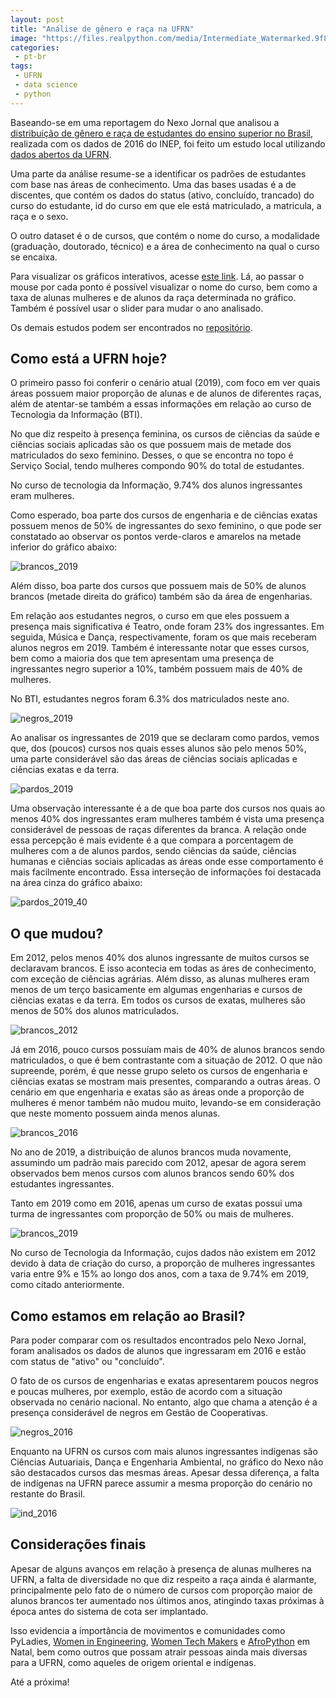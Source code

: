```yaml
---
layout: post
title: "Análise de gênero e raça na UFRN"
image: "https://files.realpython.com/media/Intermediate_Watermarked.9f8c0a24bde7.jpg"
categories:
 - pt-br
tags:
 - UFRN
 - data science
 - python
---
```


Baseando-se em uma reportagem do Nexo Jornal que analisou a [distribuição de gênero e raça de estudantes do ensino superior no Brasil](https://www.nexojornal.com.br/grafico/2017/12/13/Gênero-e-raça-de-estudantes-do-ensino-superior-no-Brasil-por-curso-e-área), realizada com os dados de 2016 do INEP, foi feito um estudo local utilizando [dados abertos da UFRN](http:/dados.ufrn.br).

Uma parte da análise resume-se a identificar os padrões de estudantes com base nas áreas de conhecimento. Uma das bases usadas é a de discentes, que contém os dados do status (ativo, concluído, trancado) do curso do estudante, id do curso em que ele está matriculado, a matricula, a raça e o sexo.

O outro dataset é o de cursos, que contém o nome do curso, a modalidade (graduação, doutorado, técnico) e a área de conhecimento na qual o curso se encaixa. 

Para visualizar os gráficos interativos, acesse [este link](https://nbviewer.jupyter.org/github/nymarya/gender-and-race-ufrn/blob/master/genero_e_raca_todos.ipynb#Finalmente,-é-hora-de-juntar-tudo-e-plotar!). Lá, ao passar o mouse por cada ponto é possível visualizar o nome do curso, bem como a taxa de alunas mulheres e de alunos da raça determinada no gráfico. Também é possível usar o slider para mudar o ano analisado.

Os demais estudos podem ser encontrados no [repositório](https://github.com/nymarya/gender-and-race-ufrn).

## Como está a UFRN hoje?

O primeiro passo foi conferir o cenário atual (2019), com foco em ver quais áreas possuem maior proporção de alunas e de alunos de diferentes raças, além de atentar-se também a essas informações em relação ao curso de Tecnologia da Informação (BTI).

No que diz respeito à presença feminina, os cursos de ciências da saúde e ciências sociais aplicadas são os que possuem mais de metade dos matriculados do sexo feminino. Desses, o que se encontra no topo é Serviço Social, tendo mulheres compondo 90% do total de estudantes.

No curso de tecnologia da Informação, 9.74% dos alunos ingressantes eram mulheres.

Como esperado, boa parte dos cursos de engenharia e de ciências exatas possuem menos de 50% de ingressantes do sexo feminino, o que pode ser constatado ao observar os pontos verde-claros e amarelos na metade inferior do gráfico abaixo:

![brancos_2019](../images/posts/brancos_2019.jpg)

Além disso, boa parte dos cursos que possuem mais de 50% de alunos brancos (metade direita do gráfico) também são da área de engenharias.

Em relação aos estudantes negros, o curso em que eles possuem a presença mais significativa é Teatro, onde foram 23% dos ingressantes. Em seguida, Música e Dança, respectivamente, foram os que mais receberam alunos negros em 2019. Também é interessante notar que esses cursos, bem como a maioria dos que tem apresentam uma presença de ingressantes negro superior a 10%, também possuem mais de 40% de mulheres.

No BTI, estudantes negros foram 6.3% dos matriculados neste ano.

![negros_2019](../images/posts/negros_2019.png)

Ao analisar os ingressantes de 2019 que se declaram como pardos, vemos que, dos (poucos) cursos nos quais esses alunos são pelo menos 50%, uma parte considerável são das áreas de ciências sociais aplicadas e ciências exatas e da terra.

![pardos_2019](../images/posts/pardos_2019.jpg)

Uma observação interessante é a de que boa parte dos cursos nos quais ao menos 40% dos ingressantes eram mulheres também é vista uma presença considerável de pessoas de raças diferentes da branca. A relação onde essa percepção é mais evidente é a que compara a porcentagem de mulheres com a de alunos pardos, sendo ciências da saúde, ciências humanas e ciências sociais aplicadas as áreas onde esse comportamento é mais facilmente encontrado. Essa interseção de informações foi destacada na área cinza do gráfico abaixo:

![pardos_2019_40](../images/posts/pardos_2019_40.jpg)

## O que mudou?

Em 2012, pelos menos 40% dos alunos ingressante de muitos cursos se declaravam brancos. E isso acontecia em todas as áres de conhecimento, com exceção de ciências agrárias. Além disso, as alunas mulheres eram menos de um terço basicamente em algumas engenharias e cursos de ciências exatas e da terra. Em todos os cursos de exatas, mulheres são menos de 50% dos alunos matriculados. 

![brancos_2012](../images/posts/brancos_2012.jpg)

Já em 2016, pouco cursos possuíam mais de 40% de alunos brancos sendo matriculados, o que é bem contrastante com a situação de 2012. O que não supreende, porém, é que nesse grupo seleto os cursos de engenharia e ciências exatas se mostram mais presentes, comparando a outras áreas. O cenário em que engenharia e exatas são as áreas onde a proporção de mulheres é menor também não mudou muito, levando-se em consideração que neste momento possuem ainda menos alunas.

![brancos_2016](../images/posts/brancos_2016.jpg)

No ano de 2019, a distribuição de alunos brancos muda novamente, assumindo um padrão mais parecido com 2012, apesar de agora serem observados bem menos cursos com alunos brancos sendo 60% dos estudantes ingressantes.

Tanto em 2019 como em 2016, apenas um curso de exatas possui uma turma de ingressantes com proporção de 50% ou mais de mulheres.

![brancos_2019](../images/posts/brancos_2019.jpg)

No curso de Tecnologia da Informação, cujos dados não existem em 2012 devido à data de criação do curso, a proporção de mulheres ingressantes varia entre 9% e 15% ao longo dos anos, com a taxa de 9.74% em 2019, como citado anteriormente.

## Como estamos em relação ao Brasil?

Para poder comparar com os resultados encontrados pelo Nexo Jornal, foram analisados os dados de alunos que ingressaram em 2016 e estão com status de "ativo" ou "concluído".

O fato de os cursos de engenharias e exatas apresentarem poucos negros e poucas mulheres, por exemplo, estão de acordo com a situação observada no cenário nacional. No entanto, algo que chama a atenção é a presença considerável de negros em Gestão de Cooperativas.

![negros_2016](../images/posts/negros_2016.png)

Enquanto na UFRN os cursos com mais alunos ingressantes indígenas são Ciências Autuariais, Dança e Engenharia Ambiental, no gráfico do Nexo não são destacados cursos das mesmas áreas. Apesar dessa diferença, a falta de indígenas na UFRN parece assumir a mesma proporção do cenário no restante do Brasil. 

![ind_2016](../images/posts/ind_2016.png)

## Considerações finais

Apesar de alguns avanços em relação à presença de alunas mulheres na UFRN, a falta de diversidade no que diz respeito a raça ainda é alarmante, principalmente pelo fato de o número de cursos com proporção maior de alunos brancos ter aumentado nos últimos anos, atingindo taxas próximas à época antes do sistema de cota ser implantado.

Isso evidencia a importância de movimentos e comunidades como PyLadies, [Women in Engineering](https://www.instagram.com/wie.ufrn/?hl=pt-br), [Women Tech Makers](https://www.instagram.com/wtmnatal/) e [AfroPython](https://afropython.org) em Natal, bem como outros que possam atrair pessoas ainda mais diversas para a UFRN, como aqueles de origem oriental e indígenas.

Até a próxima!


